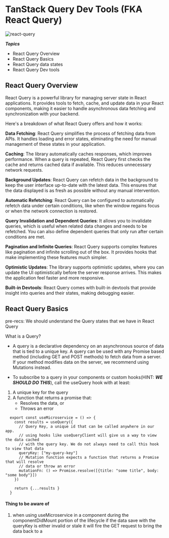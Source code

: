 # TanStack Query Dev Tools (FKA React Query)

![react-query](https://repository-images.githubusercontent.com/207645083/e5281400-c0a4-11ea-911e-bf5e8aee9f15)

***Topics***

- React Query Overview
- React Query Basics
- React Query data states
- React Query Dev tools

## React Query Overview

React Query is a powerful library for managing server state in React applications. It provides tools to fetch, cache, and update data in your React components, making it easier to handle asynchronous data fetching and synchronization with your backend.

Here's a breakdown of what React Query offers and how it works:

**Data Fetching**: React Query simplifies the process of fetching data from APIs. It handles loading and error states, eliminating the need for manual management of these states in your application.

**Caching**: The library automatically caches responses, which improves performance. When a query is repeated, React Query first checks the cache and returns cached data if available. This reduces unnecessary network requests.

**Background Updates**: React Query can refetch data in the background to keep the user interface up-to-date with the latest data. This ensures that the data displayed is as fresh as possible without any manual intervention.

**Automatic Refetching**: React Query can be configured to automatically refetch data under certain conditions, like when the window regains focus or when the network connection is restored.

**Query Invalidation and Dependent Queries**: It allows you to invalidate queries, which is useful when related data changes and needs to be refetched. You can also define dependent queries that only run after certain conditions are met.

**Pagination and Infinite Queries**: React Query supports complex features like pagination and infinite scrolling out of the box. It provides hooks that make implementing these features much simpler.

**Optimistic Updates**: The library supports optimistic updates, where you can update the UI optimistically before the server response arrives. This makes the application feel faster and more responsive.

**Built-in Devtools**: React Query comes with built-in devtools that provide insight into queries and their states, making debugging easier.


## React Query Basics

pre-recs:
We should understand the Query states that we have in React Query


What is a Query?

  - A query is a declarative dependency on an asynchronous source of data that is tied to a unique key. A query can be used with any Promise based method (including GET and POST methods) to fetch data from a server. If your method modifies data on the server, we recommend using Mutations instead.

  - To subscribe to a query in your components or custom hooks(HINT: ***WE SHOULD DO THIS***), call the useQuery hook with at least:

  1. A unique key for the query
  2. A function that returns a promise that:
       - Resolves the data, or
       - Throws an error

```tsx
  export const useMicroservice = () => {
    const results = useQuery({
      // Query Key, a unique id that can be called anywhere in our app.
      // using hooks like useQueryClient will give us a way to view the data cached
      // with the query key. We do not always need to call this hook to view that data
      queryKey: ["my-query-key"]
      // Mutation function expects a function that returns a Promise that will resolve
      // data or throw an error
      mutationFn: () => Promise.resolve([{title: "some title", body: "some body"}])
    })

    return {...results }
  }
```

#### Thing to be aware of

1. when using useMicroservice in a component during the componentDidMount portion of the lifecycle if the data save with the queryKey is either invalid or stale it will fire the GET request to bring the data back to a
